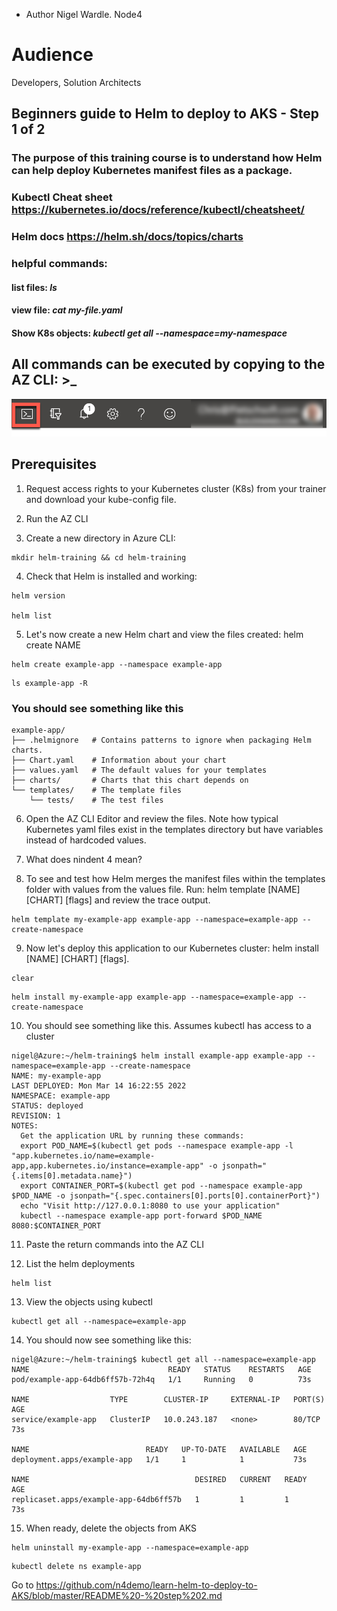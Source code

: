 - Author Nigel Wardle. Node4

# Audience
Developers, Solution Architects  

## Beginners guide to Helm to deploy to AKS - Step 1 of 2

### The purpose of this training course is to understand how Helm can help deploy Kubernetes manifest files as a package.


### Kubectl Cheat sheet https://kubernetes.io/docs/reference/kubectl/cheatsheet/

### Helm docs https://helm.sh/docs/topics/charts

### helpful commands:
#### list files: *ls*
#### view file: *cat my-file.yaml*
#### Show K8s objects: *kubectl get all --namespace=my-namespace*

## All commands can be executed by copying to the AZ CLI: >_

 ![The cloud shell icon is highlighted on the menu bar.](media/b4-image35.png "Cloud Shell")



## Prerequisites

1. Request access rights to your Kubernetes cluster (K8s) from your trainer and download your kube-config file.

2. Run the AZ CLI

3. Create a new directory in Azure CLI:

```
mkdir helm-training && cd helm-training
```

4. Check that Helm is installed and working:
```
helm version

helm list
```

5. Let's now create a new Helm chart and view the files created: helm create NAME

```
helm create example-app --namespace example-app
```

```
ls example-app -R
```

### You should see something like this
```
example-app/
├── .helmignore   # Contains patterns to ignore when packaging Helm charts.
├── Chart.yaml    # Information about your chart
├── values.yaml   # The default values for your templates
├── charts/       # Charts that this chart depends on
└── templates/    # The template files
    └── tests/    # The test files
```

6. Open the AZ CLI Editor and review the files. Note how typical Kubernetes yaml files exist in the templates directory but have variables instead of hardcoded values.

7. What does nindent 4 mean?

8. To see and test how Helm merges the manifest files within the templates folder with values from the values file. Run: helm template [NAME] [CHART] [flags] and review the trace output.

```
helm template my-example-app example-app --namespace=example-app --create-namespace
```

9. Now let's deploy this application to our Kubernetes cluster: helm install [NAME] [CHART] [flags]. 

```
clear
```

```
helm install my-example-app example-app --namespace=example-app --create-namespace
```

10. You should see something like this. Assumes kubectl has access to a cluster

```
nigel@Azure:~/helm-training$ helm install example-app example-app --namespace=example-app --create-namespace
NAME: my-example-app
LAST DEPLOYED: Mon Mar 14 16:22:55 2022
NAMESPACE: example-app
STATUS: deployed
REVISION: 1
NOTES:
  Get the application URL by running these commands:
  export POD_NAME=$(kubectl get pods --namespace example-app -l "app.kubernetes.io/name=example-app,app.kubernetes.io/instance=example-app" -o jsonpath="{.items[0].metadata.name}")
  export CONTAINER_PORT=$(kubectl get pod --namespace example-app $POD_NAME -o jsonpath="{.spec.containers[0].ports[0].containerPort}")
  echo "Visit http://127.0.0.1:8080 to use your application"
  kubectl --namespace example-app port-forward $POD_NAME 8080:$CONTAINER_PORT
```

11. Paste the return commands into the AZ CLI


12. List the helm deployments

```
helm list
```

13. View the objects using kubectl

```
kubectl get all --namespace=example-app
```

14. You should now see something like this:

```
nigel@Azure:~/helm-training$ kubectl get all --namespace=example-app
NAME                               READY   STATUS    RESTARTS   AGE
pod/example-app-64db6ff57b-72h4q   1/1     Running   0          73s

NAME                  TYPE        CLUSTER-IP     EXTERNAL-IP   PORT(S)   AGE
service/example-app   ClusterIP   10.0.243.187   <none>        80/TCP    73s

NAME                          READY   UP-TO-DATE   AVAILABLE   AGE
deployment.apps/example-app   1/1     1            1           73s

NAME                                     DESIRED   CURRENT   READY   AGE
replicaset.apps/example-app-64db6ff57b   1         1         1       73s
```

15. When ready, delete the objects from AKS

```
helm uninstall my-example-app --namespace=example-app
```

```
kubectl delete ns example-app
```

Go to https://github.com/n4demo/learn-helm-to-deploy-to-AKS/blob/master/README%20-%20step%202.md
